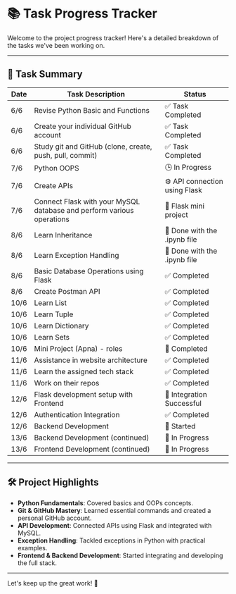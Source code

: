 # 📚 Task Progress Tracker

Welcome to the project progress tracker! Here's a detailed breakdown of the tasks we've been working on.

---

## 🎯 Task Summary

| Date   | Task Description                                                                                      | Status                          |
|--------|-------------------------------------------------------------------------------------------------------|---------------------------------|
| 6/6    | Revise Python Basic and Functions                                                                     | ✅ Task Completed               |
| 6/6    | Create your individual GitHub account                                                                 | ✅ Task Completed               |
| 6/6    | Study git and GitHub (clone, create, push, pull, commit)                                              | ✅ Task Completed               |
| 7/6    | Python OOPS                                                                                           | 🕒 In Progress                  |
| 7/6    | Create APIs                                                                                           | ⚙️ API connection using Flask   |
| 7/6    | Connect Flask with your MySQL database and perform various operations                                 | 🔧 Flask mini project           |
| 8/6    | Learn Inheritance                                                                                     | 📜 Done with the .ipynb file    |
| 8/6    | Learn Exception Handling                                                                              | 📜 Done with the .ipynb file    |
| 8/6    | Basic Database Operations using Flask                                                                 | ✅ Completed                    |
| 8/6    | Create Postman API                                                                                    | ✅ Completed                    |
| 10/6   | Learn List                                                                                            | ✅ Completed                    |
| 10/6   | Learn Tuple                                                                                           | ✅ Completed                    |
| 10/6   | Learn Dictionary                                                                                      | ✅ Completed                    |
| 10/6   | Learn Sets                                                                                            | ✅ Completed                    |
| 10/6   | Mini Project (Apna) - roles                                                                            | 🎉 Completed                    |
| 11/6   | Assistance in website architecture                                                                    | ✅ Completed                    |
| 11/6   | Learn the assigned tech stack                                                                         | ✅ Completed                    |
| 11/6   | Work on their repos                                                                                   | ✅ Completed                    |
| 12/6   | Flask development setup with Frontend                                                                 | 🎯 Integration Successful       |
| 12/6   | Authentication Integration                                                                            | ✅ Completed                    |
| 12/6   | Backend Development                                                                                   | 🚀 Started                      |
| 13/6   | Backend Development (continued)                                                                       | 🔄 In Progress                  |
| 13/6   | Frontend Development (continued)                                                                      | 🔄 In Progress                  |

---

## 🛠️ Project Highlights

- **Python Fundamentals**: Covered basics and OOPs concepts.
- **Git & GitHub Mastery**: Learned essential commands and created a personal GitHub account.
- **API Development**: Connected APIs using Flask and integrated with MySQL.
- **Exception Handling**: Tackled exceptions in Python with practical examples.
- **Frontend & Backend Development**: Started integrating and developing the full stack.

---

Let's keep up the great work! 💪

